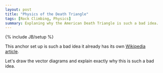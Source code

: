 ```yaml
---
layout: post
title: "Physics of the Death Triangle"
tags: [Rock Climbing, Physics]
summary: Explaning why the American Death Triangle is such a bad idea.
---
```

{% include JB/setup %}

This anchor set up is such a bad idea it already has its own [Wikipedia article](https://en.wikipedia.org/wiki/American_death_triangle).

Let's draw the vector diagrams and explain exactly why this is such a bad idea.
